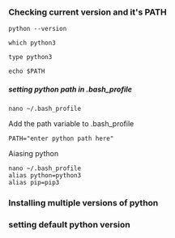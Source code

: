 
### Checking current version and it's PATH
```console
python --version
```
```console
which python3
```

```console
type python3
```

```console
echo $PATH
```
##### setting python path in .bash_profile
```console
nano ~/.bash_profile
```
Add the path variable to .bash_profile
```console
PATH="enter python path here"
```

Aiasing python
```console
nano ~/.bash_profile
alias python=python3
alias pip=pip3
```



### Installing multiple versions of python



### setting default python version
